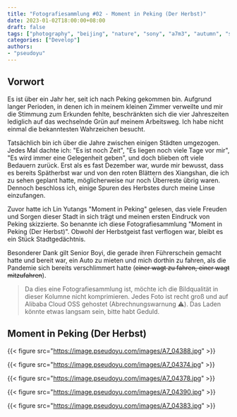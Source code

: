 ```yaml
---
title: "Fotografiesammlung #02 - Moment in Peking (Der Herbst)"
date: 2023-01-02T18:00:00+08:00
draft: false
tags: ["photography", "beijing", "nature", "sony", "a7m3", "autumn", "season", "city", "moment"]
categories: ["Develop"]
authors:
- "pseudoyu"
---
```


## Vorwort

Es ist über ein Jahr her, seit ich nach Peking gekommen bin. Aufgrund langer Perioden, in denen ich in meinem kleinen Zimmer verweilte und mir die Stimmung zum Erkunden fehlte, beschränkten sich die vier Jahreszeiten lediglich auf das wechselnde Grün auf meinem Arbeitsweg. Ich habe nicht einmal die bekanntesten Wahrzeichen besucht.

Tatsächlich bin ich über die Jahre zwischen einigen Städten umgezogen. Jedes Mal dachte ich: "Es ist noch Zeit", "Es liegen noch viele Tage vor mir", "Es wird immer eine Gelegenheit geben", und doch blieben oft viele Bedauern zurück. Erst als es fast Dezember war, wurde mir bewusst, dass es bereits Spätherbst war und von den roten Blättern des Xiangshan, die ich zu sehen geplant hatte, möglicherweise nur noch Überreste übrig waren. Dennoch beschloss ich, einige Spuren des Herbstes durch meine Linse einzufangen.

Zuvor hatte ich Lin Yutangs "Moment in Peking" gelesen, das viele Freuden und Sorgen dieser Stadt in sich trägt und meinen ersten Eindruck von Peking skizzierte. So benannte ich diese Fotografiesammlung "Moment in Peking (Der Herbst)". Obwohl der Herbstgeist fast verflogen war, bleibt es ein Stück Stadtgedächtnis.

Besonderer Dank gilt Senior Boyi, die gerade ihren Führerschein gemacht hatte und bereit war, ein Auto zu mieten und mich dorthin zu fahren, als die Pandemie sich bereits verschlimmert hatte (~~einer wagt zu fahren, einer wagt mitzufahren~~).

> Da dies eine Fotografiesammlung ist, möchte ich die Bildqualität in dieser Kolumne nicht komprimieren. Jedes Foto ist recht groß und auf Alibaba Cloud OSS gehostet (Abrechnungswarnung ⚠️). Das Laden könnte etwas langsam sein, bitte habt Geduld.

## Moment in Peking (Der Herbst)

{{< figure src="https://image.pseudoyu.com/images/A7_04388.jpg" >}}

{{< figure src="https://image.pseudoyu.com/images/A7_04374.jpg" >}}

{{< figure src="https://image.pseudoyu.com/images/A7_04378.jpg" >}}

{{< figure src="https://image.pseudoyu.com/images/A7_04390.jpg" >}}

{{< figure src="https://image.pseudoyu.com/images/A7_04383.jpg" >}}
